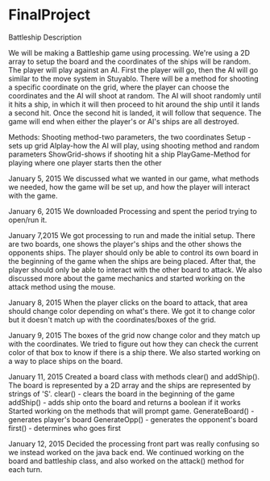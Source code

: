 FinalProject
============

Battleship Description

We will be making a Battleship game using processing. We're using a 2D array to setup the board and the coordinates of the ships will be random. The player will play against an AI. First the player will go, then the AI will go similar to the move system in Stuyablo. There will be a method for shooting a specific coordinate on the grid, where the player can choose the coordinates and the AI will shoot at random. The AI will shoot randomly until it hits a ship, in which it will then proceed to hit around the ship until it lands a second hit. Once the second hit is landed, it will follow that sequence. The game will end when either the player's or AI's ships are all destroyed.

Methods:
Shooting method-two parameters, the two coordinates
Setup -sets up grid
AIplay-how the AI will play, using shooting method and random parameters
ShowGrid-shows if shooting hit a ship
PlayGame-Method for playing where one player starts then the other



January 5, 2015
We discussed what we wanted in our game, what methods we needed, how the game will be set up, and how the player will interact with the game.

January 6, 2015
We downloaded Processing and spent the period trying to open/run it.

January 7,2015
We got processing to run and made the initial setup. There are two boards, one shows the player's ships and the other shows the opponents ships. The player should only be able to control its own board in the beginning of the game when the ships are being placed. After that, the player should only be able to interact with the other board to attack. We also discussed more about the game mechanics and started working on the attack method using the mouse. 

January 8, 2015
When the player clicks on the board to attack, that area should change color depending on what's there. 
We got it to change color but it doesn't match up with the coordinates/boxes of the grid.

January 9, 2015
The boxes of the grid now change color and they match up with the coordinates. 
We tried to figure out how they can check the current color of that box to know if there is a ship there.
We also started working on a way to place ships on the board.

January 11, 2015
Created a board class with methods clear() and addShip().
The board is represented by a 2D array and the ships are represented by strings of 'S'.
clear() - clears the board in the beginning of the game
addShip() - adds ship onto the board and returns a boolean if it works
Started working on the methods that will prompt game.
GenerateBoard() - generates player's board
GenerateOpp() - generates the opponent's board
first() - determines who goes first

January 12, 2015
Decided the processing front part was really confusing so we instead worked on the java back end. We continued working on the board and battleship class, and also worked on the attack() method for each turn.
